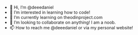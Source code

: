 - 👋 Hi, I’m @deeedaniel
- 👀 I’m interested in learning how to code!
- 🌱 I’m currently learning on theodinproject.com
- 💞️ I’m looking to collaborate on anything! I am a noob.
- 📫 How to reach me @deeedaniel or via my personal website!

<!---
deeedaniel/deeedaniel is a ✨ special ✨ repository because its `README.md` (this file) appears on your GitHub profile.
You can click the Preview link to take a look at your changes.
--->
